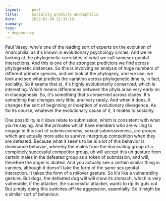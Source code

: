```yaml
---
layout:     post
title:      Sociality predicts androphilia
date:       2022-02-20 12:32:18
summary:    
tags:
 - degeneracy
---
```



Paul Vasey, who's one of the leading sort of experts on the evolution of Androphilia, as it's known in evolutionary psychology circles. And we're looking at the phylogenetic correlates of what we call samesex genital interactions. And this is one of the strongest predictors we find across phylogenetic distances. So this is involving an analysis of huge numbers of different primate species, and we look at the phylogeny, and we use, we look and see what predicts the variation across phylogenetic time is, in fact, sociality. So it seems that a), it's highly evolutionarily conserved, which is interesting. Which means differences between the phyla arise very early on in cladogenesis. So, it's something that's conserved across clades. It's something that changes very little, and very rarely. And when it does, it changes the sort of beginning or inception of evolutionary divergence. As for its course, whatever the evolutionary cause of it, it relates to sociality.

One possibility is it does relate to submission, which is consistent with what you're saying. And the primates which have members who are willing to engage in this sort of submissiveness, sexual submissiveness, are groups which are actually more able to survive intergroup competition when they are defeated. Because what it seems to be is a lot of this behavior is dominance behavior, whereby the males from the dominating group of a completely successful competitor group, uh will accept this uh gesture from certain males in the defeated group as a token of submission, and will, therefore the anger is abated. And you actually see a certain similar thing in canines, although it doesn't take the form of the same sex genital interaction. It takes the form of a rollover gesture. So it's like a vulnerability gesture. But dogs, the defeated dog will will show its stomach, which is very vulnerable, if the attacker, the successful attacker, wants to rip its guts out. But simply doing this switches off the aggression, essentially. So it might be a similar sort of behaviour.
